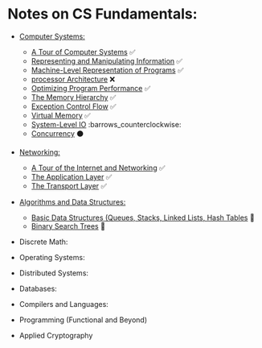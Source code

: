 # Notes on CS Fundamentals:
- [Computer Systems:](systems/)
	+ [A Tour of Computer Systems](systems/computerSystems.md) :white_check_mark:
	+ [Representing and Manipulating Information](systems/repManInfo.md) :white_check_mark:
	+ [Machine-Level Representation of Programs](systems/machineLevelRep.md) :white_check_mark:
	+ [processor Architecture](systems/processorArchitecture.md) :x: 
	+ [Optimizing Program Performance](systems/optimizingPerformance.md) :white_check_mark:
	+ [The Memory Hierarchy](systems/memoryHierarchy.md) :white_check_mark:
	+ [Exception Control Flow](systems/exceptionalControlFlow.md) :white_check_mark: 
	+ [Virtual Memory](systems/virtualMemory.md) :white_check_mark: 
	+ [System-Level IO](systems/systemLevelIO.md) :barrows_counterclockwise:   
	+ [Concurrency](systems/concurrent.md) :black_circle:  
	
- [Networking:](networking/)
	+ [A Tour of the Internet and Networking](networking/networking-and-internet.md) :white_check_mark:
	+ [The Application Layer](networking/application.md) :white_check_mark:
	+ [The Transport Layer](networking/transport.md) :white_check_mark:

- [Algorithms and Data Structures:](algorithms/)
	+ [Basic Data Structures (Queues, Stacks, Linked Lists, Hash Tables](algorithms/basicDS.md) :arrows_counterclockwise:
	+ [Binary Search Trees](algorithms/bst.md) :arrows_counterclockwise:

- Discrete Math:
- Operating Systems:
- Distributed Systems:
- Databases:
- Compilers and Languages:
- Programming (Functional and Beyond)
- Applied Cryptography
